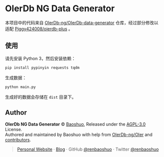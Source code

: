 # OIerDb NG Data Generator

本项目中的代码来自 [OIerDb-ng/OIerDb-data-generator](https://github.com/OIerDb-ng/OIerDb-data-generator) 仓库，经过部分修改以适配 [Piggy424008/oierdb-plus](https://github.com/Piggy424008/oierdb-plus) 。

## 使用

请先安装 Python 3，然后安装依赖：

```bash
pip install pypinyin requests tqdm
```

生成数据：

```bash
python main.py
```

生成好的数据会存储在 `dist` 目录下。

## Author

**OIerDb NG Data Generator** © [Baoshuo](https://github.com/renbaoshuo), Released under the [AGPL-3.0](./LICENSE) License.<br>
Authored and maintained by Baoshuo with help from [OIerDb-ng/OIer](https://github.com/OIerDb-ng/OIer) and [contributors](https://github.com/OIerDb-ng/OIerDb/contributors).

> [Personal Website](https://baoshuo.ren) · [Blog](https://blog.baoshuo.ren) · GitHub [@renbaoshuo](https://github.com/renbaoshuo) · Twitter [@renbaoshuo](https://twitter.com/renbaoshuo)

